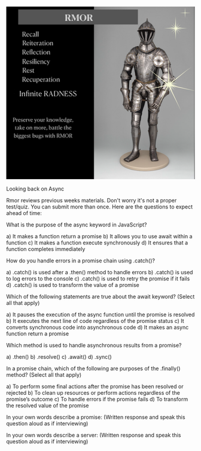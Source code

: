 ![Rmor Meme](./images/rmor-image.png)


Looking back on Async 

Rmor reviews previous weeks materials. 
Don't worry it's not a proper test/quiz.
You can submit more than once.
Here are the questions to expect ahead of time: 


 What is the purpose of the async keyword in JavaScript?

a) It makes a function return a promise
b) It allows you to use await within a function
c) It makes a function execute synchronously
d) It ensures that a function completes immediately



How do you handle errors in a promise chain using .catch()?

a) .catch() is used after a .then() method to handle errors
b) .catch() is used to log errors to the console
c) .catch() is used to retry the promise if it fails
d) .catch() is used to transform the value of a promise



Which of the following statements are true about the await keyword? (Select all that apply)

a) It pauses the execution of the async function until the promise is resolved
b) It executes the next line of code regardless of the promise status
c) It converts synchronous code into asynchronous code
d) It makes an async function return a promise



Which method is used to handle asynchronous results from a promise?

a) .then()
b) .resolve()
c) .await()
d) .sync()



In a promise chain, which of the following are purposes of the .finally() method? (Select all that apply)

a) To perform some final actions after the promise has been resolved or rejected
b) To clean up resources or perform actions regardless of the promise’s outcome
c) To handle errors if the promise fails
d) To transform the resolved value of the promise


In your own words describe a promise:
(Written response and speak this question aloud as if interviewing)

In your own words describe a server:
(Written response and speak this question aloud as if interviewing)
